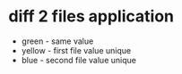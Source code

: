 # diff 2 files application

- green - same value
- yellow - first file value unique
- blue - second file value unique
